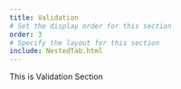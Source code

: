 ```yaml
---
title: Validation
# Set the display order for this section
order: 3
# Specify the layout for this section
include: NestedTab.html
---
```

This is Validation Section